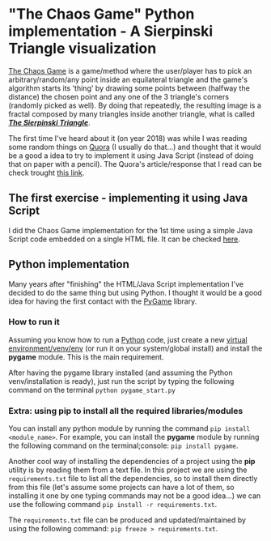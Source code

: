 # "The Chaos Game" Python implementation - A Sierpinski Triangle visualization

[The Chaos Game](https://en.wikipedia.org/wiki/Chaos_game) is a game/method where the user/player has to pick an arbitrary/random/any point inside an equilateral triangle and the game's algorithm starts its 'thing' by drawing some points between (halfway the distance) the chosen point and any one of the 3 triangle's corners (randomly picked as well). By doing that repeatedly, the resulting image is a fractal composed by many triangles inside another triangle, what is called [***The Sierpinski Triangle***](https://en.wikipedia.org/wiki/Sierpi%C5%84ski_triangle).

The first time I've heard about it (on year 2018) was while I was reading some random things on [Quora](http://www.quora.com) (I usually do that...) and thought that it would be a good a idea to try to implement it using Java Script (instead of doing that on paper with a pencil). The Quora's article/response that I read can be check trought [this link](https://www.quora.com/What-are-some-mind-blowing-facts-that-sound-unreal-but-are-actually-true/answer/David-Prifti-1?srid=478Q).

## The first exercise - implementing it using Java Script

I did the Chaos Game implementation for the 1st time using a simple Java Script code embedded on a single HTML file. It can be checked [here](./TheChaosGame.html).

## Python implementation

Many years after "finishing" the HTML/Java Script implementation I've decided to do the same thing but using Python. I thought it would be a good idea for having the first contact with the [PyGame](https://www.pygame.org/wiki/about) library.

### How to run it

Assuming you know how to run a [Python](https://www.python.org/) code, just create a new [virtual environment/venv/env](https://docs.python.org/3/tutorial/venv.html) (or run it on your system/global install) and install the **pygame** module. This is the main requirement.

After having the pygame library installed (and assuming the Python venv/installation is ready), just run the script by typing the following command on the terminal
```python pygame_start.py```

### Extra: using pip to install all the required libraries/modules

You can install any python module by running the command
```pip install <module_name>```. For example, you can install the **pygame** module by running the following command on the terminal;console: ```pip install pygame```.

Another cool way of installing the dependencies of a project using the **pip** utility is by reading them from a text file. In this project we are using the ```requirements.txt``` file to list all the dependencies, so to install them directly from this file (let's assume some projects can have a lot of them, so installing it one by one typing commands may not be a good idea...) we can use the following command ```pip install -r requirements.txt```.

The ```requirements.txt``` file can be produced and updated/maintained by using the following command: ```pip freeze > requirements.txt```.
